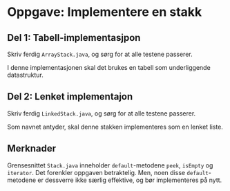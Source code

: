 Oppgave: Implementere en stakk
===================================

Del 1: Tabell-implementasjpon
-------------------------------

Skriv ferdig `ArrayStack.java`, og sørg for at alle testene passerer.

I denne implementasjonen skal det brukes en tabell som underliggende datastruktur.

Del 2: Lenket implementajon
------------------------------

Skriv ferdig `LinkedStack.java`, og sørg for at alle testene passerer.

Som navnet antyder, skal denne stakken implementeres som en lenket liste.

Merknader
-----------------
Grensesnittet `Stack.java` inneholder `default`-metodene `peek`, `isEmpty` og `iterator`. Det forenkler oppgaven betraktelig. Men, noen disse `default`-metodene er dessverre ikke særlig effektive, og bør implementeres på nytt.